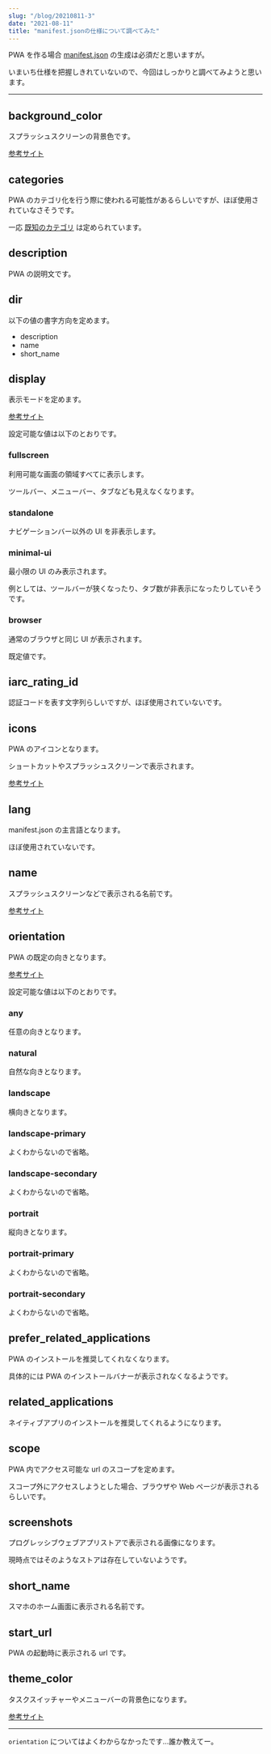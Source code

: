```yaml
---
slug: "/blog/20210811-3"
date: "2021-08-11"
title: "manifest.jsonの仕様について調べてみた"
---
```


PWA を作る場合 [manifest.json](https://developer.mozilla.org/ja/docs/Web/Manifest) の生成は必須だと思いますが。

いまいち仕様を把握しきれていないので、今回はしっかりと調べてみようと思います。

---

## background_color

スプラッシュスクリーンの背景色です。

[参考サイト](https://medium.com/dev-channel/how-to-add-a-web-app-manifest-and-mobile-proof-your-site-450e6e485638)

## categories

PWA のカテゴリ化を行う際に使われる可能性があるらしいですが、ほぼ使用されていなさそうです。

一応 [既知のカテゴリ](https://github.com/w3c/manifest/wiki/Categories) は定められています。

## description

PWA の説明文です。

## dir

以下の値の書字方向を定めます。

- description
- name
- short_name

## display

表示モードを定めます。

[参考サイト](https://krylan.ovh/portfolio/pl/blog/b_50,web-app-manifest-pokazmy-istnienie-naszej-aplikacji-poprzez-manifest-json)

設定可能な値は以下のとおりです。

### fullscreen

利用可能な画面の領域すべてに表示します。

ツールバー、メニューバー、タブなども見えなくなります。

### standalone

ナビゲーションバー以外の UI を非表示します。

### minimal-ui

最小限の UI のみ表示されます。

例としては、ツールバーが狭くなったり、タブ数が非表示になったりしていそうです。

### browser

通常のブラウザと同じ UI が表示されます。

既定値です。

## iarc_rating_id

認証コードを表す文字列らしいですが、ほぼ使用されていないです。

## icons

PWA のアイコンとなります。

ショートカットやスプラッシュスクリーンで表示されます。

[参考サイト](https://medium.com/dev-channel/how-to-add-a-web-app-manifest-and-mobile-proof-your-site-450e6e485638)

## lang

manifest.json の主言語となります。

ほぼ使用されていないです。

## name

スプラッシュスクリーンなどで表示される名前です。

[参考サイト](https://medium.com/dev-channel/how-to-add-a-web-app-manifest-and-mobile-proof-your-site-450e6e485638)

## orientation

PWA の既定の向きとなります。

[参考サイト](https://developer.mozilla.org/ja/docs/Web/API/Screen/lockOrientation)

設定可能な値は以下のとおりです。

### any

任意の向きとなります。

### natural

自然な向きとなります。

### landscape

横向きとなります。

### landscape-primary

よくわからないので省略。

### landscape-secondary

よくわからないので省略。

### portrait

縦向きとなります。

### portrait-primary

よくわからないので省略。

### portrait-secondary

よくわからないので省略。

## prefer_related_applications

PWA のインストールを推奨してくれなくなります。

具体的には PWA のインストールバナーが表示されなくなるようです。

## related_applications

ネイティブアプリのインストールを推奨してくれるようになります。

## scope

PWA 内でアクセス可能な url のスコープを定めます。

スコープ外にアクセスしようとした場合、ブラウザや Web ページが表示されるらしいです。

## screenshots

プログレッシブウェブアプリストアで表示される画像になります。

現時点ではそのようなストアは存在していないようです。

## short_name

スマホのホーム画面に表示される名前です。

## start_url

PWA の起動時に表示される url です。

## theme_color

タスクスイッチャーやメニューバーの背景色になります。

[参考サイト](https://medium.com/dev-channel/how-to-add-a-web-app-manifest-and-mobile-proof-your-site-450e6e485638)

---

`orientation` についてはよくわからなかったです…誰か教えてー。
